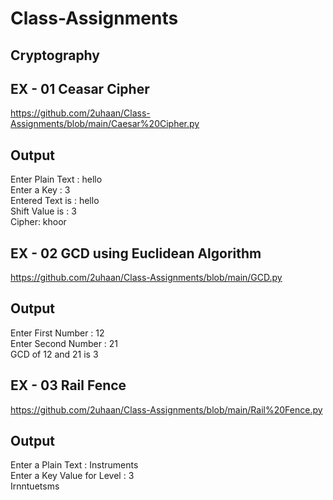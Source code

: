 # Class-Assignments

## Cryptography

## EX - 01 Ceasar Cipher

https://github.com/2uhaan/Class-Assignments/blob/main/Caesar%20Cipher.py
## Output
Enter Plain Text : hello</br>
Enter a Key : 3</br>
Entered Text is  : hello</br>
Shift Value is : 3</br>
Cipher: khoor</br>

## EX - 02 GCD using Euclidean Algorithm

https://github.com/2uhaan/Class-Assignments/blob/main/GCD.py
## Output
Enter First Number : 12</br>
Enter Second Number : 21</br>
GCD of 12 and 21 is 3</br>

## EX - 03 Rail Fence

https://github.com/2uhaan/Class-Assignments/blob/main/Rail%20Fence.py
## Output
Enter a Plain Text : Instruments</br> 
Enter a Key Value for Level : 3</br>
Irnntuetsms</br>
